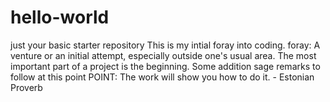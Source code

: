# hello-world
just your basic starter repository
This is my intial foray into coding.
foray: A venture or an initial attempt, especially outside one's usual area.
The most important part of a project is the beginning.
Some addition sage remarks to follow at this point POINT:
The work will show you how to do it. - Estonian Proverb